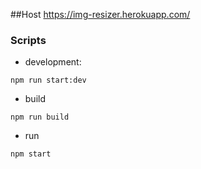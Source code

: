 ##Host
https://img-resizer.herokuapp.com/

### Scripts
- development:    
```
npm run start:dev
```
- build
```
npm run build
```
- run
```
npm start
```

